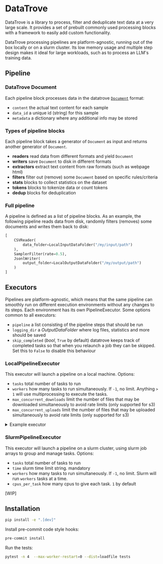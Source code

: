 # DataTrove

DataTrove is a library to process, filter and deduplicate text data at a very large scale. It provides a set of prebuilt commonly used processing blocks with a framework to easily add custom functionality.

DataTrove processing pipelines are platform-agnostic, running out of the box locally or on a slurm cluster. Its low memory usage and multiple step design makes it ideal for large workloads, such as to process an LLM's training data.

## Pipeline
### DataTrove Document
Each pipeline block processes data in the datatrove [`Document`](src/datatrove/data.py) format:
- `content` the actual text content for each sample
- `data_id` a unique id (string) for this sample
- `metadata` a dictionary where any additional info may be stored

### Types of pipeline blocks
Each pipeline block takes a generator of `Document` as input and returns another generator of `Document`.
- **readers** read data from different formats and yield `Document`
- **writers** save `Document` to disk in different formats
- **extractors** extract text content from raw formats (such as webpage html)
- **filters** filter out (remove) some `Document` based on specific rules/criteria
- **stats** blocks to collect statistics on the dataset
- **tokens** blocks to tokenize data or count tokens
- **dedup** blocks for deduplication

### Full pipeline
A pipeline is defined as a list of pipeline blocks. As an example, the following pipeline reads data from disk, randomly filters (removes) some documents and writes them back to disk:
```python
[
    CSVReader(
        data_folder=LocalInputDataFolder("/my/input/path")
    ),
    SamplerFilter(rate=0.5),
    JsonlWriter(
        output_folder=LocalOutputDataFolder("/my/output/path")
    )
]
```

## Executors
Pipelines are platform-agnostic, which means that the same pipeline can smoothly run on different execution environments without any changes to its steps. Each environment has its own PipelineExecutor.
Some options common to all executors:
- `pipeline` a list consisting of the pipeline steps that should be run
- `logging_dir` a _OutputDataFolder_ where log files, statistics and more should be saved
- `skip_completed` (_bool_, `True` by default) datatrove keeps track of completed tasks so that when you relaunch a job they can be skipped. Set this to `False` to disable this behaviour


### LocalPipelineExecutor
This executor will launch a pipeline on a local machine.
Options:
- `tasks` total number of tasks to run
- `workers` how many tasks to run simultaneously. If `-1`, no limit. Anything `> 1` will use multiprocessing to execute the tasks.
- `max_concurrent_downloads` limit the number of files that may be downloaded simultaneously to avoid rate limits (only supported for s3)
- `max_concurrent_uploads` limit the number of files that may be uploaded simultaneously to avoid rate limits (only supported for s3)

<details>
  <summary>Example executor</summary>

```python
executor = LocalPipelineExecutor(
    pipeline=[
        ...
    ],
    logging_dir=LocalOutputDataFolder("logs/"),
    tasks=10,
    workers=5
)
```
</details>

### SlurmPipelineExecutor
This executor will launch a pipeline on a slurm cluster, using slurm job arrays to group and manage tasks.
Options:
- `tasks` total number of tasks to run
- `time` slurm time limit string. mandatory
- `workers` how many tasks to run simultaneously. If `-1`, no limit. Slurm will run `workers` tasks at a time.
- `cpus_per_task` how many cpus to give each task. `1` by default


[WIP]

## Installation

```bash
pip install -e ".[dev]"
```

Install pre-commit code style hooks:
```bash
pre-commit install
```

Run the tests:
```bash
pytest -n 4  --max-worker-restart=0 --dist=loadfile tests
```
